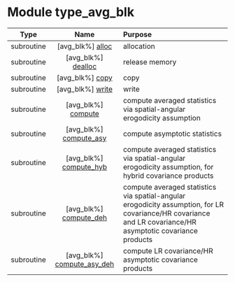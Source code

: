 # Module type_avg_blk

| Type | Name | Purpose |
| :--: | :--: | :---------- |
| subroutine | [avg_blk%] [alloc](https://github.com/JCSDA/saber/src/bump/type_avg_blk.F90#L77) | allocation |
| subroutine | [avg_blk%] [dealloc](https://github.com/JCSDA/saber/src/bump/type_avg_blk.F90#L149) | release memory |
| subroutine | [avg_blk%] [copy](https://github.com/JCSDA/saber/src/bump/type_avg_blk.F90#L191) | copy |
| subroutine | [avg_blk%] [write](https://github.com/JCSDA/saber/src/bump/type_avg_blk.F90#L236) | write |
| subroutine | [avg_blk%] [compute](https://github.com/JCSDA/saber/src/bump/type_avg_blk.F90#L377) | compute averaged statistics via spatial-angular erogodicity assumption |
| subroutine | [avg_blk%] [compute_asy](https://github.com/JCSDA/saber/src/bump/type_avg_blk.F90#L672) | compute asymptotic statistics |
| subroutine | [avg_blk%] [compute_hyb](https://github.com/JCSDA/saber/src/bump/type_avg_blk.F90#L807) | compute averaged statistics via spatial-angular erogodicity assumption, for hybrid covariance products |
| subroutine | [avg_blk%] [compute_deh](https://github.com/JCSDA/saber/src/bump/type_avg_blk.F90#L849) | compute averaged statistics via spatial-angular erogodicity assumption, for LR covariance/HR covariance and LR covariance/HR asymptotic covariance products |
| subroutine | [avg_blk%] [compute_asy_deh](https://github.com/JCSDA/saber/src/bump/type_avg_blk.F90#L943) | compute LR covariance/HR asymptotic covariance products |
